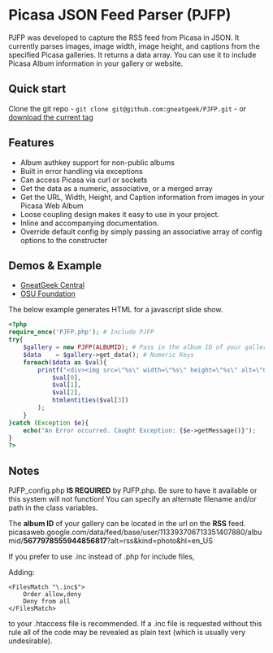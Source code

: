 # Picasa JSON Feed Parser (PJFP)

PJFP was developed to capture the RSS feed from Picasa in JSON. It currently parses images, image width, image height, and captions from the specified Picasa galleries. It returns a data array. You can use it to include Picasa Album information in your gallery or website.

## Quick start

Clone the git repo - `git clone git@github.com:gneatgeek/PJFP.git` - or [download the current tag](https://github.com/gneatgeek/PJFP/zipball/v1.5)

## Features

* Album authkey support for non-public albums
* Built in error handling via exceptions
* Can access Picasa via curl or sockets
* Get the data as a numeric, associative, or a merged array
* Get the URL, Width, Height, and Caption information from images in your Picasa Web Album
* Loose coupling design makes it easy to use in your project.
* Inline and accompanying documentation.
* Override default config by simply passing an associative array of config options to the constructer

## Demos & Example

* [GneatGeek Central](http://people.oregonstate.edu/~croninhr/)
* [OSU Foundation](http://osufoundation.org/fundraisingpriorities/facilities/lpsc/landing.htm)

The below example generates HTML for a javascript slide show.

```php
<?php
require_once('PJFP.php'); # Include PJFP
try{
	$gallery = new PJFP(ALBUMID); # Pass in the album ID of your gallery
	$data    = $gallery->get_data(); # Numeric Keys
	foreach($data as $val){
		printf("<div><img src=\"%s\" width=\"%s\" height=\"%s\" alt=\"Gallery Photo\"><br><p>%s</p></div>\n",
			$val[0],
			$val[1],
			$val[2],
			htmlentities($val[3])
		);
	}
}catch (Exception $e){
	echo("An Error occurred. Caught Exception: {$e->getMessage()}");	
}
?>
```

## Notes

PJFP\_config.php __IS REQUIRED__ by PJFP.php. Be sure to have it available or this system will not function! You can specify an alternate filename and/or path in the class variables.

The __album ID__ of your gallery can be located in the url on the __RSS__ feed.   
picasaweb.google.com/data/feed/base/user/113393706713351407880/albumid/__5677978555944856817__?alt=rss&kind=photo&hl=en_US

If you prefer to use .inc instead of .php for include files,

Adding: 

    <FilesMatch "\.inc$">
        Order allow,deny  
        Deny from all  
    </FilesMatch>

to your .htaccess file is recommended.
If a .inc file is requested without this rule all of the code may be revealed as plain text (which is usually very undesirable).
